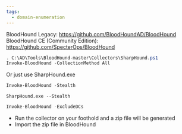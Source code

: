 ```yaml
---
tags:
  - domain-enumeration
---
```

BloodHound Legacy: https://github.com/BloodHoundAD/BloodHound
BloodHound CE (Community Edition): https://github.com/SpecterOps/BloodHound

```powershell title:"Supply data to BloodHound (Remember to bypass .NET AMSI)"
. C:\AD\Tools\BloodHound-master\Collectors\SharpHound.ps1
Invoke-BloodHound -CollectionMethod All
```

Or just use SharpHound.exe

```powershell title:"Make collection stealthy. Removes noisy collection methods like RDP,DCOM,PSRemote and LocalAdmin"
Invoke-BloodHound -Stealth
```
```batch
SharpHound.exe --Stealth
```

```powershell title:"To avoid detections like MDI"
Invoke-BloodHound -ExcludeDCs
```

- Run the collector on your foothold and a zip file will be generated
- Import the zip file in BloodHound